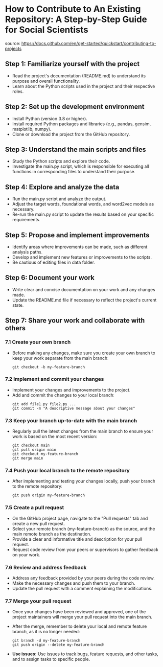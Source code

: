 # How to Contribute to An Existing Repository: A Step-by-Step Guide for Social Scientists
source: https://docs.github.com/en/get-started/quickstart/contributing-to-projects
## Step 1: Familiarize yourself with the project
- Read the project's documentation (README.md) to understand its purpose and overall functionality.
- Learn about the Python scripts used in the project and their respective roles.

## Step 2: Set up the development environment
- Install Python (version 3.8 or higher).
- Install required Python packages and libraries (e.g., pandas, gensim, matplotlib, numpy).
- Clone or download the project from the GitHub repository.

## Step 3: Understand the main scripts and files
- Study the Python scripts and explore their code.
- Investigate the main.py script, which is responsible for executing all functions in corresponding files to understand their purpose.

## Step 4: Explore and analyze the data
- Run the main.py script and analyze the output.
- Adjust the target words, foundational words, and word2vec models as necessary.
- Re-run the main.py script to update the results based on your specific requirements.

## Step 5: Propose and implement improvements
- Identify areas where improvements can be made, such as different analysis paths.
- Develop and implement new features or improvements to the scripts.
- Be cautious of editing files in data folder.

## Step 6: Document your work
- Write clear and concise documentation on your work and any changes made.
- Update the README.md file if necessary to reflect the project's current state.

## Step 7: Share your work and collaborate with others

### 7.1 Create your own branch
- Before making any changes, make sure you create your own branch to keep your work separate from the main branch:
  ```
  git checkout -b my-feature-branch
  ```

### 7.2 Implement and commit your changes
- Implement your changes and improvements to the project.
- Add and commit the changes to your local branch:
  ```
  git add file1.py file2.py ...
  git commit -m "A descriptive message about your changes"
  ```

### 7.3 Keep your branch up-to-date with the main branch
- Regularly pull the latest changes from the main branch to ensure your work is based on the most recent version:
  ```
  git checkout main
  git pull origin main
  git checkout my-feature-branch
  git merge main
  ```

### 7.4 Push your local branch to the remote repository
- After implementing and testing your changes locally, push your branch to the remote repository:
  ```
  git push origin my-feature-branch
  ```

### 7.5 Create a pull request
- On the GitHub project page, navigate to the "Pull requests" tab and create a new pull request.
- Select your remote branch (my-feature-branch) as the source, and the main remote branch as the destination.
- Provide a clear and informative title and description for your pull request.
- Request code review from your peers or supervisors to gather feedback on your work.

### 7.6 Review and address feedback
- Address any feedback provided by your peers during the code review.
- Make the necessary changes and push them to your branch.
- Update the pull request with a comment explaining the modifications.

### 7.7 Merge your pull request
- Once your changes have been reviewed and approved, one of the project maintainers will merge your pull request into the main branch.
- After the merge, remember to delete your local and remote feature branch, as it is no longer needed:
  ```
  git branch -d my-feature-branch
  git push origin --delete my-feature-branch
  ```

- **Use issues:** Use issues to track bugs, feature requests, and other tasks, and to assign tasks to specific people.